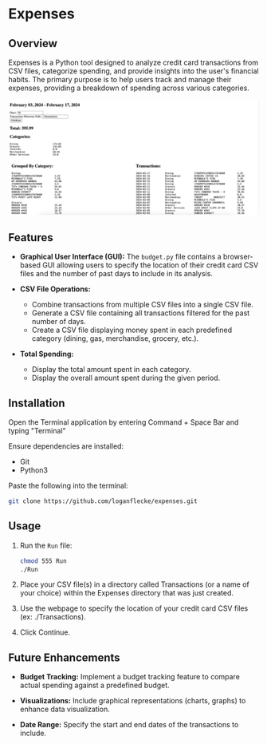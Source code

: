# Expenses

## Overview

Expenses is a Python tool designed to analyze credit card transactions from CSV files, categorize spending, and provide insights into the user's financial habits. The primary purpose is to help users track and manage their expenses, providing a breakdown of spending across various categories.

![Web Interface](web_interface.jpeg)

## Features

- **Graphical User Interface (GUI):** The `budget.py` file contains a browser-based GUI allowing users to specify the location of their credit card CSV files and the number of past days to include in its analysis.

- **CSV File Operations:**
  - Combine transactions from multiple CSV files into a single CSV file.
  - Generate a CSV file containing all transactions filtered for the past number of days.
  - Create a CSV file displaying money spent in each predefined category (dining, gas, merchandise, grocery, etc.).

- **Total Spending:**
  - Display the total amount spent in each category.
  - Display the overall amount spent during the given period.

## Installation

Open the Terminal application by entering Command + Space Bar and typing "Terminal"

Ensure dependencies are installed:
  - Git
  - Python3

Paste the following into the terminal:

   ```bash
   git clone https://github.com/loganflecke/expenses.git
   ```

## Usage

1. Run the `Run` file:

   ```bash
   chmod 555 Run
   ./Run
   ```

2. Place your CSV file(s) in a directory called Transactions (or a name of your choice) within the Expenses directory that was just created.

4. Use the webpage to specify the location of your credit card CSV files (ex: ./Transactions).

6. Click Continue.

## Future Enhancements

- **Budget Tracking:** Implement a budget tracking feature to compare actual spending against a predefined budget.

- **Visualizations:** Include graphical representations (charts, graphs) to enhance data visualization.

- **Date Range:** Specify the start and end dates of the transactions to include.
